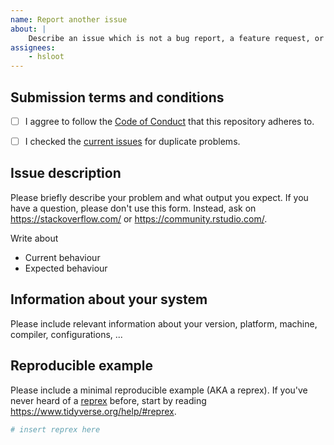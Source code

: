 ```yaml
---
name: Report another issue
about: | 
    Describe an issue which is not a bug report, a feature request, or reports erronous documentation.
assignees:
    - hsloot
---
```


## Submission terms and conditions

- [ ] I aggree to follow the [Code of Conduct](https://hsloot.github.io/integratecpp/CODE_OF_CONDUCT.html) that this repository adheres to.
- [ ] I checked the [current issues](https://github.com/hsloot/integratecpp/issues) for duplicate problems.


## Issue description

Please briefly describe your problem and what output you expect. If you have a question, please don't use this form. Instead, ask on <https://stackoverflow.com/> or <https://community.rstudio.com/>.

Write about 

- Current behaviour 
- Expected behaviour

## Information about your system 

Please include relevant information about your version, platform, machine, compiler, configurations, ...

## Reproducible example 

Please include a minimal reproducible example (AKA a reprex). If you've never heard of a [reprex](http://reprex.tidyverse.org/) before, start by reading <https://www.tidyverse.org/help/#reprex>.

```r
# insert reprex here
```
